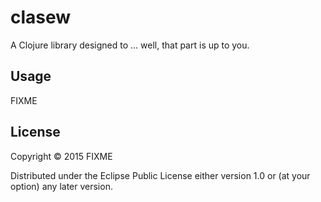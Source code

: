# clasew

A Clojure library designed to ... well, that part is up to you.

## Usage

FIXME

## License

Copyright © 2015 FIXME

Distributed under the Eclipse Public License either version 1.0 or (at
your option) any later version.
